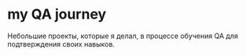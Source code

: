 # my QA journey
Небольшие проекты, которые я делал, в процессе обучения QA для подтверждения своих навыков.
